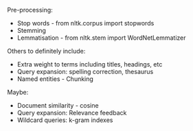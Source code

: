 Pre-processing:
- Stop words - from nltk.corpus import stopwords
- Stemming
- Lemmatisation - from nltk.stem import WordNetLemmatizer

Others to definitely include:
- Extra weight to terms including titles, headings, etc
- Query expansion: spelling correction, thesaurus
- Named entities - Chunking

Maybe:
- Document similarity - cosine
- Query expansion: Relevance feedback
- Wildcard queries: k-gram indexes